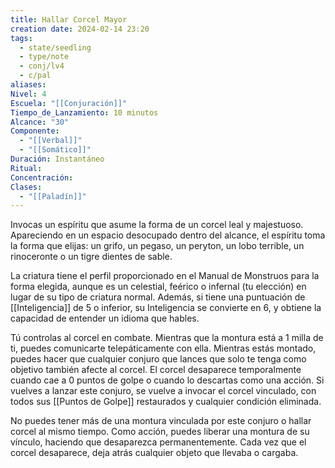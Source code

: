 ```yaml
---
title: Hallar Corcel Mayor
creation date: 2024-02-14 23:20
tags:
  - state/seedling
  - type/note
  - conj/lv4
  - c/pal
aliases: 
Nivel: 4
Escuela: "[[Conjuración]]"
Tiempo_de_Lanzamiento: 10 minutos
Alcance: "30"
Componente:
  - "[[Verbal]]"
  - "[[Somático]]"
Duración: Instantáneo
Ritual: 
Concentración: 
Clases:
  - "[[Paladín]]"
---
```

Invocas un espíritu que asume la forma de un corcel leal y majestuoso. Apareciendo en un espacio desocupado dentro del alcance, el espíritu toma la forma que elijas: un grifo, un pegaso, un peryton, un lobo terrible, un rinoceronte o un tigre dientes de sable. 

La criatura tiene el perfil proporcionado en el Manual de Monstruos para la forma elegida, aunque es un celestial, feérico o infernal (tu elección) en lugar de su tipo de criatura normal. Además, si tiene una puntuación de [[Inteligencia]] de 5 o inferior, su Inteligencia se convierte en 6, y obtiene la capacidad de entender un idioma que hables.

Tú controlas al corcel en combate. Mientras que la montura está a 1 milla de ti, puedes comunicarte telepáticamente con ella. Mientras estás montado, puedes hacer que cualquier conjuro que lances que solo te tenga como objetivo también afecte al corcel. El corcel desaparece temporalmente cuando cae a 0 puntos de golpe o cuando lo descartas como una acción. Si vuelves a lanzar este conjuro, se vuelve a invocar el corcel vinculado, con todos sus [[Puntos de Golpe]] restaurados y cualquier condición eliminada.

No puedes tener más de una montura vinculada por este conjuro o hallar corcel al mismo tiempo. Como acción, puedes liberar una montura de su vínculo, haciendo que desaparezca permanentemente.
Cada vez que el corcel desaparece, deja atrás cualquier objeto que llevaba o cargaba.